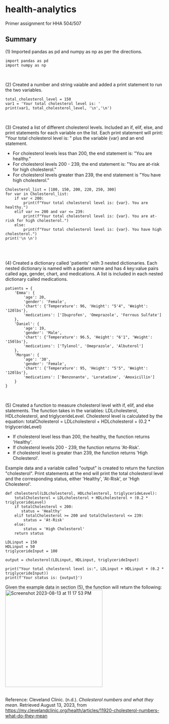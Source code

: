 # health-analytics
Primer assignment for HHA 504/507

## Summary 
(1) Imported pandas as pd and numpy as np as per the directions.
```
import pandas as pd 
import numpy as np 
```
<br>

(2) Created a number and string vaiable and added a print statement to run the two variables. 
```
total_cholesterol_level = 150
var1 = 'Your total cholesterol level is: '
print(var1, total_cholesterol_level, '\n','\n')
```
<br>

(3) Created a list of different cholesterol levels. Included an if, elif, else, and print statements for each variable on the list. Each print statement will print: "Your total cholesterol level is: " plus the variable {var} and an end statement. 
+ For cholesterol levels less than 200, the end statement is: "You are healthy."
+ For cholesterol levels 200 - 239, the end statement is: "You are at-risk for high cholesterol." 
+ For cholesterol levels greater than 239, the end statement is "You have high cholesterol." 
```
Cholesterol_list = [100, 150, 200, 220, 250, 300]
for var in Cholesterol_list:
    if var < 200:
        print(f"Your total cholesterol level is: {var}. You are healthy.")
    elif var >= 200 and var <= 239: 
        print(f"Your total cholesterol level is: {var}. You are at-risk for high cholesterol.")
    else: 
        print(f"Your total cholesterol level is: {var}. You have high cholesterol.")
print('\n \n')
```
<br>
<br>

(4) Created a dictionary called 'patients' with 3 nested dictionaries. Each nested dictionary is named with a patient name and has 4 key:value pairs called age, gender, chart, and medications. A list is included in each nested dictionary called medications. 
```
patients = {
    'Emma': {
        'age': 20,
        'gender': 'Female',
        'chart': {'Temperature': 96, 'Height': "5'4", 'Weight': '120lbs'},
        'medications': ['Ibuprofen', 'Omeprazole', 'Ferrous Sulfate'] 
    },
    'Daniel': {
        'age': 19,
        'gender': 'Male',
        'chart': {'Temperature': 96.5, 'Height': "6'1", 'Weight': '150lbs'},
        'medications': ['Tylenol', 'Omeprazole', 'Albuterol']
    },
    'Morgan': {
        'age': '30',
        'gender': 'Female',
        'chart': {'Temperature': 95, 'Height': "5'5", 'Weight': '120lbs'},
        'medications': ['Benzonante', 'Loratadine', 'Amoxicillin'] 
    }
}
```
<br>

(5) Created a function to measure cholesterol level with if, elif, and else statements. The function takes in the variables: LDLcholesterol, HDLcholesterol, and triglycerideLevel. Cholesterol level is calculated by the equation:  totalCholesterol = LDLcholesterol + HDLcholesterol + (0.2 * triglycerideLevel)
+ If cholesterol level less than 200, the healthy, the function returns 'Healthy'.
+ If cholesterol levelis 200 - 239, the function returns 'At-Risk'.
+ If cholesterol level is greater than 239, the function returns 'High Cholesterol'.

Example data and a variable called "output" is created to return the function "cholesterol". Print statements at the end will print the total cholesterol level and the corresponding status, either 'Healthy', 'At-Risk', or 'High Cholesterol'. 
```
def cholesterol(LDLcholesterol, HDLcholesterol, triglycerideLevel):
    totalCholesterol = LDLcholesterol + HDLcholesterol + (0.2 * triglycerideLevel)
    if totalCholesterol < 200:
       status = 'Healthy'
    elif totalCholesterol >= 200 and totalCholesterol <= 239:
        status = 'At-Risk'
    else:
        status = 'High Cholesterol'
    return status

LDLinput = 150
HDLinput = 50
triglycerideInput = 100

output = cholesterol(LDLinput, HDLinput, triglycerideInput)

print("Your total cholesterol level is:", LDLinput + HDLinput + (0.2 * triglycerideInput))
print(f'Your status is: {output}')
```
Given the example data in section (5), the function will return the following: 
<img width="307" alt="Screenshot 2023-08-13 at 11 17 53 PM" src="https://github.com/c-susan/health-analytics/assets/123512714/6af79f9e-8537-4c6c-a106-8b2d7a6367c9">
<br>
<br>

Reference:
Cleveland Clinic. (n.d.). _Cholesterol numbers and what they mean_. Retrieved August 13, 2023, from https://my.clevelandclinic.org/health/articles/11920-cholesterol-numbers-what-do-they-mean

